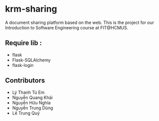 # krm-sharing
A document sharing platform based on the web. This is the project for our Introduction to Software Engineering course at FIT@HCMUS.
## Require lib :
 - flask
 - Flask-SQLAlchemy
 - flask-login

## Contributors
- Lý Thanh Tú Em
- Nguyễn Quang Khải
- Nguyễn Hữu Nghĩa
- Nguyễn Trung Dũng
- Lê Trung Quý
